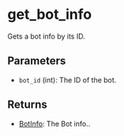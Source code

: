 # get_bot_info

Gets a bot info by its ID.

## Parameters
- `bot_id` (int): The ID of the bot.

## Returns
- [BotInfo](../types/botinfo.md): The Bot info..